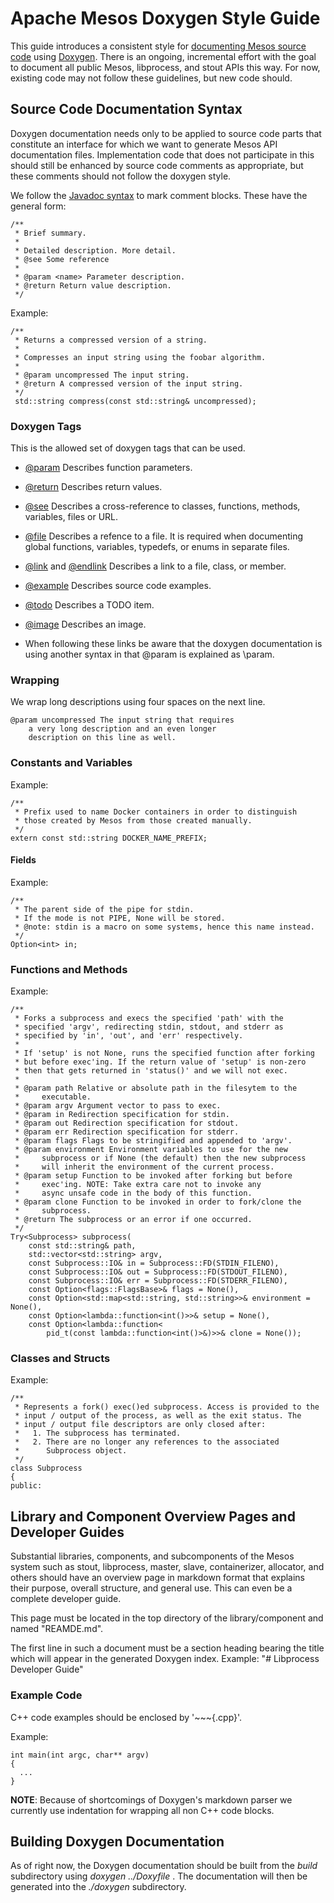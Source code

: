# Apache Mesos Doxygen Style Guide

This guide introduces a consistent style
for [documenting Mesos source code](http://mesos.apache.org/api/latest/c++)
using [Doxygen](http://www.doxygen.org).
There is an ongoing, incremental effort with the goal to document all public Mesos, libprocess, and stout APIs this way.
For now, existing code may not follow these guidelines, but new code should.


## Source Code Documentation Syntax

Doxygen documentation needs only to be applied to source code parts that
constitute an interface for which we want to generate Mesos API documentation
files. Implementation code that does not participate in this should still be
enhanced by source code comments as appropriate, but these comments should not follow the doxygen style.

We follow the [Javadoc syntax](http://en.wikipedia.org/wiki/Javadoc) to mark comment blocks.
These have the general form:

~~~{.cpp}
/**
 * Brief summary.
 *
 * Detailed description. More detail.
 * @see Some reference
 *
 * @param <name> Parameter description.
 * @return Return value description.
 */
~~~

Example:

~~~{.cpp}
/**
 * Returns a compressed version of a string.
 *
 * Compresses an input string using the foobar algorithm.
 *
 * @param uncompressed The input string.
 * @return A compressed version of the input string.
 */
 std::string compress(const std::string& uncompressed);
~~~


### Doxygen Tags

This is the allowed set of doxygen tags that can be used.

 * [\@param](http://doxygen.org/manual/commands.html#cmdparam) Describes function parameters.
 * [\@return](http://doxygen.org/manual/commands.html#cmdreturn) Describes return values.
 * [\@see](http://doxygen.org/manual/commands.html#cmdsa) Describes a cross-reference to classes, functions, methods, variables, files or URL.
 * [\@file](http://doxygen.org/manual/commands.html#cmdfile) Describes a refence to a file. It is required when documenting global functions, variables, typedefs, or enums in separate files.
 * [\@link](http://doxygen.org/manual/commands.html#cmdlink) and [\@endlink](http://doxygen.org/manual/commands.html#cmdendlink) Describes a link to a file, class, or member.
 * [\@example](http://doxygen.org/manual/commands.html#cmdexample) Describes source code examples.
 * [\@todo](http://doxygen.org/manual/commands.html#cmdtodo) Describes a TODO item.
 * [\@image](http://doxygen.org/manual/commands.html#cmdimage) Describes an image.

 * When following these links be aware that the doxygen documentation is using another syntax in that \@param is explained as \\param.


### Wrapping

We wrap long descriptions using four spaces on the next line.

~~~{.cpp}
@param uncompressed The input string that requires
    a very long description and an even longer
    description on this line as well.
~~~


### Constants and Variables

Example:

~~~{.cpp}
/**
 * Prefix used to name Docker containers in order to distinguish
 * those created by Mesos from those created manually.
 */
extern const std::string DOCKER_NAME_PREFIX;
~~~


#### Fields

Example:

~~~{.cpp}
/**
 * The parent side of the pipe for stdin.
 * If the mode is not PIPE, None will be stored.
 * @note: stdin is a macro on some systems, hence this name instead.
 */
Option<int> in;
~~~


### Functions and Methods

Example:

~~~{.cpp}
/**
 * Forks a subprocess and execs the specified 'path' with the
 * specified 'argv', redirecting stdin, stdout, and stderr as
 * specified by 'in', 'out', and 'err' respectively.
 *
 * If 'setup' is not None, runs the specified function after forking
 * but before exec'ing. If the return value of 'setup' is non-zero
 * then that gets returned in 'status()' and we will not exec.
 *
 * @param path Relative or absolute path in the filesytem to the
 *     executable.
 * @param argv Argument vector to pass to exec.
 * @param in Redirection specification for stdin.
 * @param out Redirection specification for stdout.
 * @param err Redirection specification for stderr.
 * @param flags Flags to be stringified and appended to 'argv'.
 * @param environment Environment variables to use for the new
 *     subprocess or if None (the default) then the new subprocess
 *     will inherit the environment of the current process.
 * @param setup Function to be invoked after forking but before
 *     exec'ing. NOTE: Take extra care not to invoke any
 *     async unsafe code in the body of this function.
 * @param clone Function to be invoked in order to fork/clone the
 *     subprocess.
 * @return The subprocess or an error if one occurred.
 */
Try<Subprocess> subprocess(
    const std::string& path,
    std::vector<std::string> argv,
    const Subprocess::IO& in = Subprocess::FD(STDIN_FILENO),
    const Subprocess::IO& out = Subprocess::FD(STDOUT_FILENO),
    const Subprocess::IO& err = Subprocess::FD(STDERR_FILENO),
    const Option<flags::FlagsBase>& flags = None(),
    const Option<std::map<std::string, std::string>>& environment = None(),
    const Option<lambda::function<int()>>& setup = None(),
    const Option<lambda::function<
        pid_t(const lambda::function<int()>&)>>& clone = None());
~~~


### Classes and Structs

Example:

~~~{.cpp}
/**
 * Represents a fork() exec()ed subprocess. Access is provided to the
 * input / output of the process, as well as the exit status. The
 * input / output file descriptors are only closed after:
 *   1. The subprocess has terminated.
 *   2. There are no longer any references to the associated
 *      Subprocess object.
 */
class Subprocess
{
public:
~~~


## Library and Component Overview Pages and Developer Guides

Substantial libraries, components, and subcomponents of the Mesos system such as
stout, libprocess, master, slave, containerizer, allocator, and others
should have an overview page in markdown format that explains their
purpose, overall structure, and general use. This can even be a complete developer guide.

This page must be located in the top directory of the library/component and named "REAMDE.md".

The first line in such a document must be a section heading bearing the title which will appear in the generated Doxygen index.
Example: "# Libprocess Developer Guide"

### Example Code

C++ code examples should be enclosed by '~~~{.cpp}'.

Example:

~~~{.cpp}
int main(int argc, char** argv)
{
  ...
}
~~~

**NOTE**: Because of shortcomings of Doxygen's markdown parser we currently use indentation for wrapping all non C++ code blocks.


## Building Doxygen Documentation

As of right now, the Doxygen documentation should be built from the *build* subdirectory using *doxygen ../Doxyfile* . The documentation will then be generated into the *./doxygen* subdirectory.
